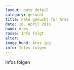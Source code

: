 ```yaml
---
layout: pate_detail
category: gesucht
title: Pate gesucht für Ares
date: 16. April 2016
hund: Ares
rasse: Info folgt
alter:
image_hund: Ares.jpg
info: Infos folgen
---
```


Infos folgen
